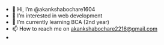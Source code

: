- 👋 Hi, I’m @akankshabochare1604
- 👀 I’m interested in web development 
- 🌱 I’m currently learning BCA (2nd year)
- 📫 How to reach me on akankshabochare2216@gmail.com
- 

<!---
akankshabochare1604/akankshabochare1604 is a ✨ special ✨ repository because its `README.md` (this file) appears on your GitHub profile.
You can click the Preview link to take a look at your changes.
--->
